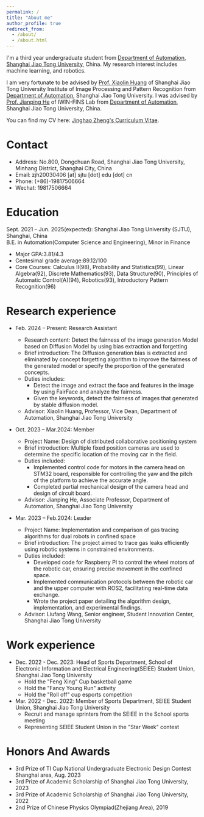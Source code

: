 ```yaml
---
permalink: /
title: "About me"
author_profile: true
redirect_from: 
  - /about/
  - /about.html
---
```


I'm a third year undergraduate student from [Department of Automation](https://automation.sjtu.edu.cn/), [Shanghai Jiao Tong University](https://www.sjtu.edu.cn/), China. My research interest includes machine learning, and robotics.

I am very fortunate to be advised by [Prof. Xiaolin Huang](http://www.pami.sjtu.edu.cn/xiaolin) of Shanghai Jiao Tong University Institute of Image Processing and Pattern Recognition from [Department of Automation](https://automation.sjtu.edu.cn/), Shanghai Jiao Tong University. I was advised by [Prof. Jianping He](https://iwin-fins.com/) of IWIN-FINS Lab from [Department of Automation](https://automation.sjtu.edu.cn/), Shanghai Jiao Tong University, China.

You can find my CV here: [Jinghao Zheng's Curriculum Vitae](../assets/jhzheng_CV.pdf).

Contact
======
* Address: No.800, Dongchuan Road, Shanghai Jiao Tong University, Minhang District, Shanghai City, China
* Email: zjh20030406 [at] sjtu [dot] edu [dot] cn
* Phone: (+86)-19817506664
* Wechat: 19817506664

Education
======
Sept. 2021 – Jun. 2025(expected): Shanghai Jiao Tong University (SJTU), Shanghai, China              
B.E. in Automation(Computer Science and Engineering), Minor in Finance
* Major GPA:3.81/4.3
* Centesimal grade average:89.12/100
* Core Courses: Calculus ΙΙ(98), Probability and Statistics(99), Linear Algebra(92), Discrete Mathematics(93),
Data Structure(90), Principles of Automatic Control(A)(94), Robotics(93), Introductory Pattern Recognition(96)

Research experience
======
* Feb. 2024 – Present: Research Assistant
  * Research content: Detect the fairness of the image generation Model based on Diffusion Model by using bias extraction and forgetting
  * Brief introduction: The Diffusion generation bias is extracted and eliminated by concept forgetting algorithm to improve the fairness of the generated model or specify the proportion of the generated concepts.
  * Duties includes:
    *  Detect the image and extract the face and features in the image by using FairFace and analyze the fairness.
    *   Given the keywords, detect the fairness of images that generated by stable diffusion model.
  * Advisor: Xiaolin Huang, Professor, Vice Dean, Department of Automation, Shanghai Jiao Tong University

* Oct. 2023 – Mar.2024: Member
  * Project Name: Design of distributed collaborative positioning system
  * Brief introduction: Multiple fixed position cameras are used to determine the specific location of the moving car in the field.
  * Duties included:
    * Implemented control code for motors in the camera head on STM32 board, responsible for controlling the yaw and the pitch of the platform to achieve the accurate angle.
    * Completed partial mechanical design of the camera head and design of circuit board.
  * Advisor: Jianping He, Associate Professor, Department of Automation, Shanghai Jiao Tong University

* Mar. 2023 – Feb.2024: Leader
  * Project Name: Implementation and comparison of gas tracing algorithms for dual robots in confined space
  * Brief introduction: The project aimed to trace gas leaks efficiently using robotic systems in constrained environments.
  * Duties included: 
    * Developed code for Raspberry PI to control the wheel motors of the robotic car, ensuring precise movement in the confined space.
    * Implemented communication protocols between the robotic car and the upper computer with ROS2, facilitating real-time data exchange.
    * Wrote the project paper detailing the algorithm design, implementation, and experimental findings.
  * Advisor: Liufang Wang, Senior engineer, Student Innovation Center, Shanghai Jiao Tong University

Work experience
======
* Dec. 2022 - Dec. 2023: Head of Sports Department, School of Electronic Information and Electrical Engineering(SEIEE) Student Union, Shanghai Jiao Tong University
  * Hold the "Feng Xing" Cup basketball game
  * Hold the "Fancy Young Run" activity
  * Hold the "Roll off" cup esports competition
* Mar. 2022 - Dec. 2022: Member of Sports Department, SEIEE Student Union, Shanghai Jiao Tong University
  * Recruit and manage sprinters from the SEIEE in the School sports meeting
  * Representing SEIEE Student Union in the "Star Week" contest
  
Honors And Awards
======
* 3rd Prize of TI Cup National Undergraduate Electronic Design Contest Shanghai area, Aug. 2023
* 3rd Prize of Academic Scholarship of Shanghai Jiao Tong University, 2023
* 3rd Prize of Academic Scholarship of Shanghai Jiao Tong University, 2022
* 2nd Prize of Chinese Physics Olympiad(Zhejiang Area), 2019
